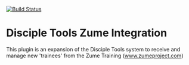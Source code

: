 [![Build Status](https://travis-ci.org/ZumeProject/disciple-tools-zume.svg?branch=master)](https://travis-ci.org/ZumeProject/disciple-tools-zume)

# Disciple Tools Zume Integration
This plugin is an expansion of the Disciple Tools system to receive and manage new 'trainees' from the Zume Training (www.zumeproject.com)
